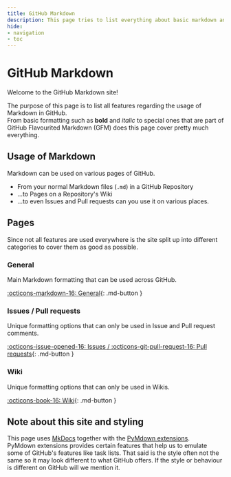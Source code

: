 ```yaml
---
title: GitHub Markdown
description: This page tries to list everything about basic markdown and GitHub flavourited Markdown (GFM)
hide:
- navigation
- toc
---
```


[MkDocs]: https://www.mkdocs.org
[PyMdown extensions]: https://facelessuser.github.io/pymdown-extensions/

# GitHub Markdown
Welcome to the GitHub Markdown site!

The purpose of this page is to list all features regarding the usage of Markdown in GitHub.  
From basic formatting such as **bold** and *italic* to special ones that are part of GitHub Flavourited Markdown (GFM) does this page cover pretty much everything.

## Usage of Markdown
Markdown can be used on various pages of GitHub.

- From your normal Markdown files (`.md`) in a GitHub Repository
- ...to Pages on a Repository's Wiki
- ...to even Issues and Pull requests can you use it on various places.

## Pages
Since not all features are used everywhere is the site split up into different categories to cover them as good as possible.

### General
Main Markdown formatting that can be used across GitHub.

[:octicons-markdown-16: General](general){: .md-button }

### Issues / Pull requests
Unique formatting options that can only be used in Issue and Pull request comments.

[:octicons-issue-opened-16: Issues / :octicons-git-pull-request-16: Pull requests](issues-pull-requests){: .md-button }

### Wiki
Unique formatting options that can only be used in Wikis.

[:octicons-book-16: Wiki](wiki){: .md-button }

## Note about this site and styling
This page uses [MkDocs] together with the [PyMdown extensions].  
PyMdown extensions provides certain features that help us to emulate some of GitHub's features like task lists. That said is the style often not the same so it may look different to what GitHub offers. If the style or behaviour is different on GitHub will we mention it.
